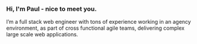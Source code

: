 ### Hi, I'm Paul - nice to meet you.
	
I’m a full stack web engineer with tons of experience working in an agency environment, as part of cross functional agile teams, delivering complex large scale web applications.

